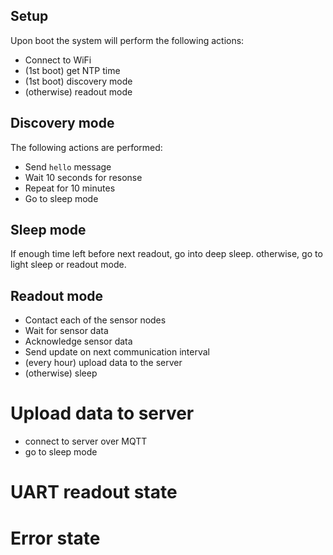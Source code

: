 ## Setup

Upon boot the system will perform the following actions:

* Connect to WiFi
* (1st boot) get NTP time
* (1st boot) discovery mode
* (otherwise) readout mode

## Discovery mode

The following actions are performed:

* Send `hello` message
* Wait 10 seconds for resonse
* Repeat for 10 minutes
* Go to sleep mode

## Sleep mode

If enough time left before next readout, go into deep sleep. otherwise, go to light sleep or readout mode.

## Readout mode

* Contact each of the sensor nodes
* Wait for sensor data
* Acknowledge sensor data
* Send update on next communication interval
* (every hour) upload data to the server
* (otherwise) sleep

# Upload data to server

* connect to server over MQTT
* go to sleep mode

# UART readout state

# Error state